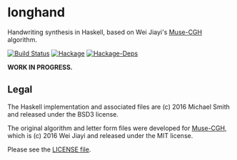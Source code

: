 # longhand

Handwriting synthesis in Haskell, based on Wei Jiayi's
[Muse-CGH](https://github.com/MrVPlussOne/Muse-CGH) algorithm.

[![Build Status](https://img.shields.io/circleci/project/spinda/longhand/master.svg)](https://circleci.com/gh/spinda/longhand)
[![Hackage](https://img.shields.io/hackage/v/longhand.svg)](https://hackage.haskell.org/package/longhand)
[![Hackage-Deps](https://img.shields.io/hackage-deps/v/longhand.svg)](http://packdeps.haskellers.com/feed?needle=longhand)

**WORK IN PROGRESS.**

## Legal

The Haskell implementation and associated files are (c) 2016 Michael Smith and
released under the BSD3 license.

The original algorithm and letter form files were developed for
[Muse-CGH](https://github.com/MrVPlussOne/Muse-CGH), which is (c) 2016 Wei
Jiayi and released under the MIT license.

Please see the [LICENSE file](/LICENSE).

